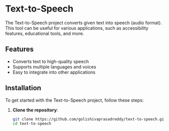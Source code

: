 # Text-to-Speech

The Text-to-Speech project converts given text into speech (audio format). This tool can be useful for various applications, such as accessibility features, educational tools, and more.

## Features

- Converts text to high-quality speech
- Supports multiple languages and voices
- Easy to integrate into other applications

## Installation

To get started with the Text-to-Speech project, follow these steps:

1. **Clone the repository**:
   ```bash
   git clone https://github.com/golishivaprasadreddy/text-to-speech.git
   cd text-to-speech